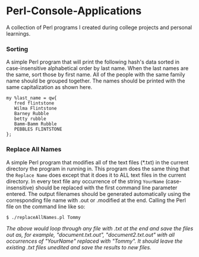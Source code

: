 # Perl-Console-Applications
A collection of Perl programs I created during college projects and personal learnings.

### Sorting
A simple Perl program that will print the following hash's data sorted in case-insensitive alphabetical order by last name. When the last names are the same, sort those by first name. All of the people with the same family name should be grouped together. The names should be printed with the same capitalization as shown here.
```
my %last_name = qw{
   fred flintstone 
   Wilma Flintstone 
   Barney Rubble 
   betty rubble 
   Bamm-Bamm Rubble 
   PEBBLES FLINTSTONE
};
```

### Replace All Names
A simple Perl program that modifies all of the text files (*.txt) in the current directory the program in running in. This program does the same thing that the `Replace Name` does except that it does it to ALL text files in the current directory.
In every text file any occurrence of the string `YourName` (case-insensitive) should be replaced with the first command line parameter entered. The output filenames should be generated automatically using the corresponding file name with .out or .modified at the end.
Calling the Perl file on the command line like so:
```
$ ./replaceAllNames.pl Tommy
```
*The above would loop through any file with .txt at the end and save the files out as, for example, "document.txt.out", "document2.txt.out" with all occurrences of "YourName" replaced with "Tommy". It should leave the existing .txt files unedited and save the results to new files.*